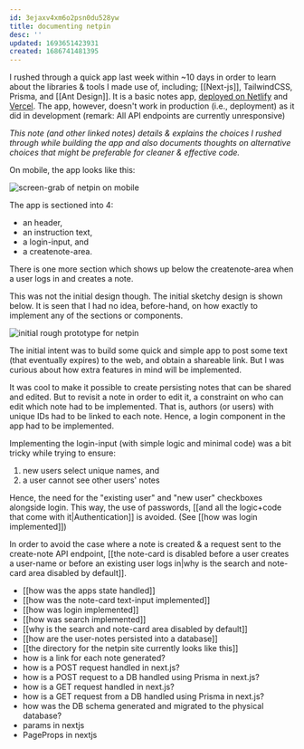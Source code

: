 ```yaml
---
id: 3ejaxv4xm6o2psn0du528yw
title: documenting netpin
desc: ''
updated: 1693651423931
created: 1686741481395
---
```


I rushed through a quick app last week within ~10 days in order to learn about the libraries & tools I made use of, including; [[Next-js]], TailwindCSS, Prisma, and [[Ant Design]]. It is a basic notes app, [deployed on Netlify](https://netpin.netlify.app/) and [Vercel](https://netpin-0-1-1.vercel.app/). The app, however, doesn't work in production (i.e., deployment) as it did in development (remark: All API endpoints are currently unresponsive)

_This note (and other linked notes) details & explains the choices I rushed through while building the app and also documents thoughts on alternative choices that might be preferable for cleaner & effective code._

On mobile, the app looks like this:  

![screen-grab of netpin on mobile](/assets/images/image.png)  

The app is sectioned into 4:
- an header,
- an instruction text,
- a login-input, and
- a createnote-area.  

There is one more section which shows up below the createnote-area when a user logs in and creates a note.  

This was not the initial design though. The initial sketchy design is shown below. It is seen that I had no idea, before-hand, on how exactly to implement any of the sections or components.  

![initial rough prototype for netpin](/assets/images/image-1.png)

The initial intent was to build some quick and simple app to post some text (that eventually expires) to the web, and obtain a shareable link. But I was curious about how extra features in mind will be implemented.

It was cool to make it possible to create persisting notes that can be shared and edited. But to revisit a note in order to edit it, a constraint on who can edit which note had to be implemented. That is, authors (or users) with unique IDs had to be linked to each note. Hence, a login component in the app had to be implemented.

Implementing the login-input (with simple logic and minimal code) was a bit tricky while trying to ensure:  
1. new users select unique names, and  
2. a user cannot see other users' notes  

Hence, the need for the "existing user" and "new user" checkboxes alongside login. This way, the use of passwords, [[and all the logic+code that come with it|Authentication]] is avoided. (See [[how was login implemented]])

In order to avoid the case where a note is created & a request sent to the create-note API endpoint, [[the note-card is disabled before a user creates a user-name or before an existing user logs in|why is the search and note-card area disabled by default]].

- [[how was the apps state handled]]
- [[how was the note-card text-input implemented]]
- [[how was login implemented]]
- [[how was search implemented]]
- [[why is the search and note-card area disabled by default]]
- [[how are the user-notes persisted into a database]]
- [[the directory for the netpin site currently looks like this]]
- how is a link for each note generated?
- how is a POST request handled in next.js?  
- how is a POST request to a DB handled using Prisma in next.js?  
- how is a GET request handled in next.js?  
- how is a GET request from a DB handled using Prisma in next.js?  
- how was the DB schema generated and migrated to the physical database?
- params in nextjs
- PageProps in nextjs

